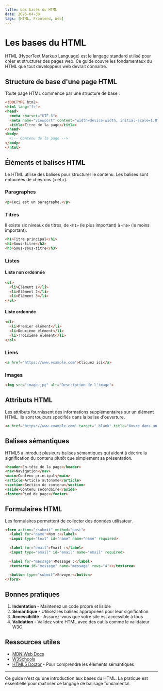 ```yaml
---
title: Les bases du HTML
date: 2025-04-30
tags: [HTML, Frontend, Web]
---
```


# Les bases du HTML

HTML (HyperText Markup Language) est le langage standard utilisé pour créer et structurer des pages web. Ce guide couvre les fondamentaux du HTML que tout développeur web devrait connaître.

## Structure de base d'une page HTML

Toute page HTML commence par une structure de base :

```html
<!DOCTYPE html>
<html lang="fr">
<head>
  <meta charset="UTF-8">
  <meta name="viewport" content="width=device-width, initial-scale=1.0">
  <title>Titre de la page</title>
</head>
<body>
  <!-- Contenu de la page -->
</body>
</html>
```

## Éléments et balises HTML

Le HTML utilise des balises pour structurer le contenu. Les balises sont entourées de chevrons (`<` et `>`).

### Paragraphes

```html
<p>Ceci est un paragraphe.</p>
```

### Titres

Il existe six niveaux de titres, de `<h1>` (le plus important) à `<h6>` (le moins important).

```html
<h1>Titre principal</h1>
<h2>Sous-titre</h2>
<h3>Sous-sous-titre</h3>
```

### Listes

#### Liste non ordonnée

```html
<ul>
  <li>Élément 1</li>
  <li>Élément 2</li>
  <li>Élément 3</li>
</ul>
```

#### Liste ordonnée

```html
<ol>
  <li>Premier élément</li>
  <li>Deuxième élément</li>
  <li>Troisième élément</li>
</ol>
```

### Liens

```html
<a href="https://www.example.com">Cliquez ici</a>
```

### Images

```html
<img src="image.jpg" alt="Description de l'image">
```

## Attributs HTML

Les attributs fournissent des informations supplémentaires sur un élément HTML. Ils sont toujours spécifiés dans la balise d'ouverture.

```html
<a href="https://www.example.com" target="_blank" title="Ouvre dans un nouvel onglet">Lien externe</a>
```

## Balises sémantiques

HTML5 a introduit plusieurs balises sémantiques qui aident à décrire la signification du contenu plutôt que simplement sa présentation.

```html
<header>En-tête de la page</header>
<nav>Navigation</nav>
<main>Contenu principal</main>
<article>Article autonome</article>
<section>Section de contenu</section>
<aside>Contenu secondaire</aside>
<footer>Pied de page</footer>
```

## Formulaires HTML

Les formulaires permettent de collecter des données utilisateur.

```html
<form action="/submit" method="post">
  <label for="name">Nom :</label>
  <input type="text" id="name" name="name" required>
  
  <label for="email">Email :</label>
  <input type="email" id="email" name="email" required>
  
  <label for="message">Message :</label>
  <textarea id="message" name="message" rows="4"></textarea>
  
  <button type="submit">Envoyer</button>
</form>
```

## Bonnes pratiques

1. **Indentation** - Maintenez un code propre et lisible
2. **Sémantique** - Utilisez les balises appropriées pour leur signification
3. **Accessibilité** - Assurez-vous que votre site est accessible à tous
4. **Validation** - Validez votre HTML avec des outils comme le validateur W3C

## Ressources utiles

- [MDN Web Docs](https://developer.mozilla.org/fr/docs/Web/HTML)
- [W3Schools](https://www.w3schools.com/html/)
- [HTML5 Doctor](http://html5doctor.com/) - Pour comprendre les éléments sémantiques

---

Ce guide n'est qu'une introduction aux bases du HTML. La pratique est essentielle pour maîtriser ce langage de balisage fondamental.